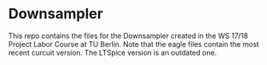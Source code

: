 Downsampler
===========

This repo contains the files for the Downsampler created in the WS 17/18 Project Labor Course at TU Berlin.
Note that the eagle files contain the most recent curcuit version. The LTSpice version is an outdated one.
